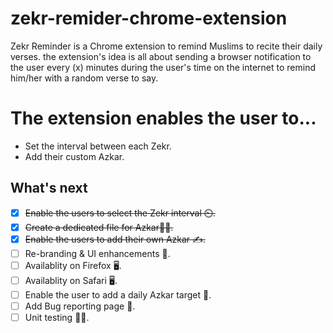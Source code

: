 # zekr-remider-chrome-extension

Zekr Reminder is a Chrome extension to remind Muslims to recite their daily verses. the extension's idea is all about sending a browser notification to the user every (x) minutes during the user's time on the internet to remind him/her with a random verse to say.

# The extension enables the user to...   
  - Set the interval between each Zekr.
  - Add their custom Azkar.
    
## What's next
- [x] ~~Enable the users to select the Zekr interval ⏲️.~~ 
- [x] ~~Create a dedicated file for Azkar👩‍💻.~~
- [x] ~~Enable the users to add their own Azkar ✍️.~~
- [ ] Re-branding & UI enhancements 💅.
- [ ] Availablity on Firefox 🖥️.
- [ ] Availablity on Safari 🖥️.
- [ ] Enable the user to add a daily Azkar target 🧮.
- [ ] Add Bug reporting page 🐞.
- [ ] Unit testing 👩‍💻. 
